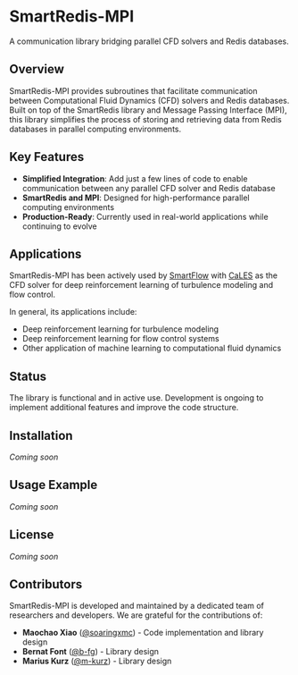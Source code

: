 # SmartRedis-MPI

A communication library bridging parallel CFD solvers and Redis databases.

## Overview

SmartRedis-MPI provides subroutines that facilitate communication between Computational Fluid Dynamics (CFD) solvers and Redis databases. Built on top of the SmartRedis library and Message Passing Interface (MPI), this library simplifies the process of storing and retrieving data from Redis databases in parallel computing environments.

## Key Features

- **Simplified Integration**: Add just a few lines of code to enable communication between any parallel CFD solver and Redis database
- **SmartRedis and MPI**: Designed for high-performance parallel computing environments
- **Production-Ready**: Currently used in real-world applications while continuing to evolve

## Applications

SmartRedis-MPI has been actively used by [SmartFlow](https://github.com/soaringxmc/SmartFlow) with [CaLES](https://github.com/soaringxmc/CaLES) as the CFD solver for deep reinforcement learning of turbulence modeling and flow control. 

In general, its applications include:

- Deep reinforcement learning for turbulence modeling
- Deep reinforcement learning for flow control systems
- Other application of machine learning to computational fluid dynamics


## Status

The library is functional and in active use. Development is ongoing to implement additional features and improve the code structure.

## Installation

*Coming soon*

## Usage Example

*Coming soon*

## License

*Coming soon*

## Contributors
SmartRedis-MPI is developed and maintained by a dedicated team of researchers and developers. We are grateful for the contributions of:

- **Maochao Xiao** ([@soaringxmc](https://github.com/soaringxmc)) - Code implementation and library design
- **Bernat Font** ([@b-fg](https://github.com/b-fg)) - Library design
- **Marius Kurz** ([@m-kurz](https://github.com/m-kurz)) - Library design
